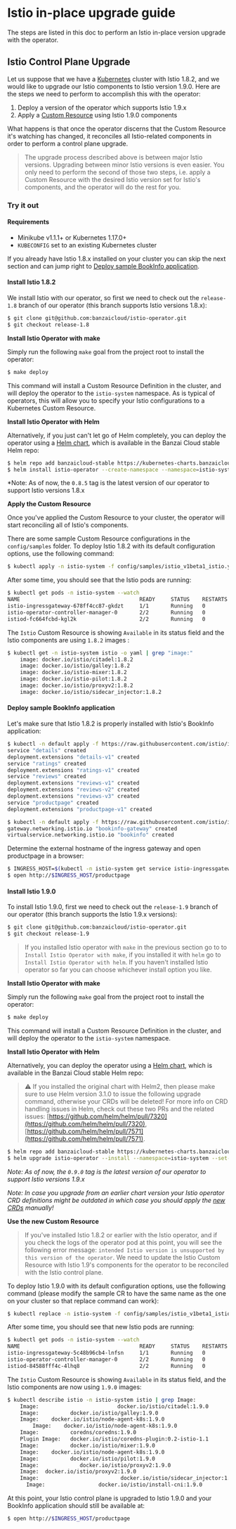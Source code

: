 # Istio in-place upgrade guide

The steps are listed in this doc to perform an Istio in-place version upgrade with the operator.

## Istio Control Plane Upgrade

Let us suppose that we have a [Kubernetes](https://kubernetes.io/) cluster with Istio 1.8.2, and we would like to upgrade our Istio components to Istio version 1.9.0. Here are the steps we need to perform to accomplish this with the operator:

1. Deploy a version of the operator which supports Istio 1.9.x
2. Apply a [Custom Resource](https://kubernetes.io/docs/concepts/extend-kubernetes/api-extension/custom-resources/) using Istio 1.9.0 components

What happens is that once the operator discerns that the Custom Resource it's watching has changed, it reconciles all Istio-related components in order to perform a control plane upgrade.

> The upgrade process described above is between major Istio versions. Upgrading between minor Istio versions is even easier. You only need to perform the second of those two steps, i.e. apply a Custom Resource with the desired Istio version set for Istio's components, and the operator will do the rest for you.

### Try it out

#### Requirements

- Minikube v1.1.1+ or Kubernetes 1.17.0+
- `KUBECONFIG` set to an existing Kubernetes cluster

If you already have Istio 1.8.x installed on your cluster you can skip the next section and can jump right to [Deploy sample BookInfo application](#deploy-sample-bookinfo-application).

#### Install Istio 1.8.2

We install Istio with our operator, so first we need to check out the `release-1.8` branch of our operator (this branch supports Istio versions 1.8.x):

```bash
$ git clone git@github.com:banzaicloud/istio-operator.git
$ git checkout release-1.8
```

**Install Istio Operator with make**

Simply run the following `make` goal from the project root to install the operator:

```bash
$ make deploy
```

This command will install a Custom Resource Definition in the cluster, and will deploy the operator to the `istio-system` namespace.
As is typical of operators, this will allow you to specify your Istio configurations to a Kubernetes Custom Resource.

**Install Istio Operator with Helm**

Alternatively, if you just can't let go of Helm completely, you can deploy the operator using a [Helm chart](https://github.com/banzaicloud/banzai-charts/tree/master/istio-operator), which is available in the Banzai Cloud stable Helm repo:

```bash
$ helm repo add banzaicloud-stable https://kubernetes-charts.banzaicloud.com
$ helm install istio-operator --create-namespace --namespace=istio-system --set-string operator.image.tag=0.8.5 --set-string istioVersion=1.8 banzaicloud-stable/istio-operator
```

*Note: As of now, the `0.8.5` tag is the latest version of our operator to support Istio versions 1.8.x

**Apply the Custom Resource**

Once you've applied the Custom Resource to your cluster, the operator will start reconciling all of Istio's components.

There are some sample Custom Resource configurations in the `config/samples` folder. To deploy Istio 1.8.2 with its default configuration options, use the following command:

```bash
$ kubectl apply -n istio-system -f config/samples/istio_v1beta1_istio.yaml
```

After some time, you should see that the Istio pods are running:

```bash
$ kubectl get pods -n istio-system --watch
NAME                                      READY     STATUS    RESTARTS   AGE
istio-ingressgateway-678ff4cc87-gkdzt     1/1       Running   0          1m
istio-operator-controller-manager-0       2/2       Running   0          9m
istiod-fc664fcbd-kgl2k                    2/2       Running   0          1m
```

The `Istio` Custom Resource is showing `Available` in its status field and the Istio components are using `1.8.2` images :

```bash
$ kubectl get -n istio-system istio -o yaml | grep "image:"
    image: docker.io/istio/citadel:1.8.2
    image: docker.io/istio/galley:1.8.2
    image: docker.io/istio-mixer:1.8.2
    image: docker.io/istio-pilot:1.8.2
    image: docker.io/istio/proxyv2:1.8.2
    image: docker.io/istio/sidecar_injector:1.8.2
```

#### Deploy sample BookInfo application

Let's make sure that Istio 1.8.2 is properly installed with Istio's BookInfo application:

```bash
$ kubectl -n default apply -f https://raw.githubusercontent.com/istio/istio/1.8.2/samples/bookinfo/platform/kube/bookinfo.yaml
service "details" created
deployment.extensions "details-v1" created
service "ratings" created
deployment.extensions "ratings-v1" created
service "reviews" created
deployment.extensions "reviews-v1" created
deployment.extensions "reviews-v2" created
deployment.extensions "reviews-v3" created
service "productpage" created
deployment.extensions "productpage-v1" created

$ kubectl -n default apply -f https://raw.githubusercontent.com/istio/istio/1.8.2/samples/bookinfo/networking/bookinfo-gateway.yaml
gateway.networking.istio.io "bookinfo-gateway" created
virtualservice.networking.istio.io "bookinfo" created
```

Determine the external hostname of the ingress gateway and open productpage in a browser:

```bash
$ INGRESS_HOST=$(kubectl -n istio-system get service istio-ingressgateway -o jsonpath='{.status.loadBalancer.ingress[0].ip}')
$ open http://$INGRESS_HOST/productpage
```

#### Install Istio 1.9.0

To install Istio 1.9.0, first we need to check out the `release-1.9` branch of our operator (this branch supports the Istio 1.9.x versions):

```bash
$ git clone git@github.com:banzaicloud/istio-operator.git
$ git checkout release-1.9
```

> If you installed Istio operator with `make` in the previous section go to to `Install Istio Operator with make`, if you installed it with `helm` go to `Install Istio Operator with helm`. If you haven't installed Istio operator so far you can choose whichever install option you like.

**Install Istio Operator with make**

Simply run the following `make` goal from the project root to install the operator:

```bash
$ make deploy
```

This command will install a Custom Resource Definition in the cluster, and will deploy the operator to the `istio-system` namespace.

**Install Istio Operator with Helm**

Alternatively, you can deploy the operator using a [Helm chart](https://github.com/banzaicloud/banzai-charts/tree/master/istio-operator), which is available in the Banzai Cloud stable Helm repo:

> :warning: If you installed the original chart with Helm2, then please make sure to use Helm version 3.1.0 to issue the following upgrade command, otherwise your CRDs will be deleted!
> For more info on CRD handling issues in Helm, check out these two PRs and the related issues: [https://github.com/helm/helm/pull/7320](https://github.com/helm/helm/pull/7320), [https://github.com/helm/helm/pull/7571](https://github.com/helm/helm/pull/7571).

```bash
$ helm repo add banzaicloud-stable https://kubernetes-charts.banzaicloud.com
$ helm upgrade istio-operator --install --namespace=istio-system --set-string operator.image.tag=0.9.0 --set-string istioVersion=1.9.0 banzaicloud-stable/istio-operator
```

*Note: As of now, the `0.9.0` tag is the latest version of our operator to support Istio versions 1.9.x*

*Note: In case you upgrade from an earlier chart version your Istio operator CRD definitions might be outdated in which case you should apply the [new CRDs](../../deploy/charts/istio-operator/crds) manually!*

**Use the new Custom Resource**

> If you've installed Istio 1.8.2 or earlier with the Istio operator, and if you check the logs of the operator pod at this point, you will see the following error message: `intended Istio version is unsupported by this version of the operator`. We need to update the Istio Custom Resource with Istio 1.9's components for the operator to be reconciled with the Istio control plane.

To deploy Istio 1.9.0 with its default configuration options, use the following command (please modify the sample CR to have the same name as the one on your cluster so that replace command can work):

```bash
$ kubectl replace -n istio-system -f config/samples/istio_v1beta1_istio.yaml
```

After some time, you should see that new Istio pods are running:

```bash
$ kubectl get pods -n istio-system --watch
NAME                                      READY     STATUS    RESTARTS   AGE
istio-ingressgateway-5c48b96cb4-lnfsn     1/1       Running   0          7m
istio-operator-controller-manager-0       2/2       Running   0          16m
istiod-84588fff4c-4lhq8                   2/2       Running   0          7m
```

The `Istio` Custom Resource is showing `Available` in its status field, and the Istio components are now using `1.9.0` images:

```bash
$ kubectl describe istio -n istio-system istio | grep Image:
    Image:                         docker.io/istio/citadel:1.9.0
    Image:          docker.io/istio/galley:1.9.0
    Image:    docker.io/istio/node-agent-k8s:1.9.0
        Image:    docker.io/istio/node-agent-k8s:1.9.0
    Image:          coredns/coredns:1.9.0
    Plugin Image:   docker.io/istio/coredns-plugin:0.2-istio-1.1
    Image:          docker.io/istio/mixer:1.9.0
    Image:    docker.io/istio/node-agent-k8s:1.9.0
    Image:          docker.io/istio/pilot:1.9.0
    Image:             docker.io/istio/proxyv2:1.9.0
    Image:  docker.io/istio/proxyv2:1.9.0
    Image:                          docker.io/istio/sidecar_injector:1.9.0
      Image:                 docker.io/istio/install-cni:1.9.0
```

At this point, your Istio control plane is upgraded to Istio 1.9.0 and your BookInfo application should still be available at:
```bash
$ open http://$INGRESS_HOST/productpage
```
